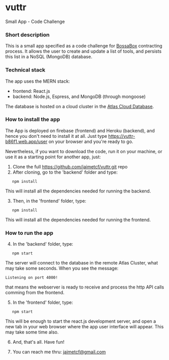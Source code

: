 # vuttr
Small App - Code Challenge

### Short description
This is a small app specified as a code challenge for [BossaBox](https://bossabox.com) contracting process.
It allows the user to create and update a list of tools, and persists this list in a NoSQL (MongoDB) database.

### Technical stack
The app uses the MERN stack:
- frontend: React.js
- backend: Node.js, Espress, and MongoDB (through mongoose)

The database is hosted on a cloud cluster in the [Atlas Cloud Database](https://www.mongodb.com/cloud/atlas).

### How to install the app
The App is deployed on firebase (frontend) and Heroku (backend), and hence you don't need to install it at all. Just type https://vuttr-b86f1.web.app/user on your browser and you're ready to go.

Nevertheless, if you want to download the code, run it on your machine, or use it as a starting point for another app, just:

1. Clone the full https://github.com/jaimetcf/vuttr.git repo
2. After cloning, go to the 'backend' folder and type:
```
   npm install
```
This will install all the dependencies needed for running the backend.

3. Then, in the 'frontend' folder, type:
```
   npm install
```
This will install all the dependencies needed for running the frontend.


### How to run the app
4. In the 'backend' folder, type:
```
   npm start
```
The server will connect to the database in the remote Atlas Cluster, what may take some seconds.
When you see the message: 
```
Listening on port 4000!
```
that means the webserver is ready to receive and process the http API calls 
comming from the frontend.


5. In the 'frontend' folder, type:
```
   npm start
```
This will be enough to start the react.js development server, and open a new tab in your 
web browser where the app user interface will appear. 
This may take some time also.

6. And, that's all. Have fun!

7. You can reach me thru: jaimetcf@gmail.com




